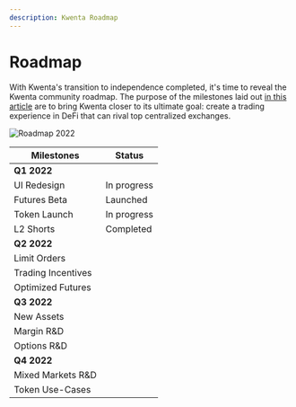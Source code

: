 ```yaml
---
description: Kwenta Roadmap
---
```


# Roadmap

With Kwenta's transition to independence completed, it's time to reveal the Kwenta community roadmap. The purpose of the milestones laid out [in this article](https://blog.kwenta.io/kwenta-community-update-and-ama/) are to bring Kwenta closer to its ultimate goal: create a trading experience in DeFi that can rival top centralized exchanges.

![Roadmap 2022](../.gitbook/assets/roadmap\_2022.png)

| Milestones         | Status      |
| ------------------ | ----------- |
| **Q1 2022**        |             |
| UI Redesign        | In progress |
| Futures Beta       | Launched    |
| Token Launch       | In progress |
| L2 Shorts          | Completed   |
| **Q2 2022**        |             |
| Limit Orders       |             |
| Trading Incentives |             |
| Optimized Futures  |             |
| **Q3 2022**        |             |
| New Assets         |             |
| Margin R\&D        |             |
| Options R\&D       |             |
| **Q4 2022**        |             |
| Mixed Markets R\&D |             |
| Token Use-Cases    |             |
